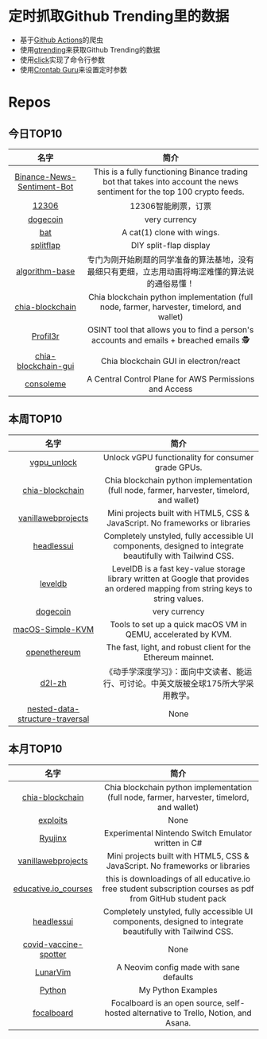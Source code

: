 # 定时抓取Github Trending里的数据
* 基于[Github Actions](https://docs.github.com/en/actions)的爬虫
* 使用[gtrending](https://github.com/hedythedev/gtrending)来获取Github Trending的数据
* 使用[click](https://github.com/pallets/click)实现了命令行参数
* 使用[Crontab Guru](https://crontab.guru/)来设置定时参数

# Repos
## 今日TOP10 
<!-- START OF DAILY_TOP10_REPOS -->
| 名字 | 简介 |
| :----: | :----: |
| [Binance-News-Sentiment-Bot](https://github.com/CyberPunkMetalHead/Binance-News-Sentiment-Bot) | This is a fully functioning Binance trading bot that takes into account the news sentiment for the top 100 crypto feeds. |
| [12306](https://github.com/testerSunshine/12306) | 12306智能刷票，订票 |
| [dogecoin](https://github.com/dogecoin/dogecoin) | very currency |
| [bat](https://github.com/sharkdp/bat) | A cat(1) clone with wings. |
| [splitflap](https://github.com/scottbez1/splitflap) | DIY split-flap display |
| [algorithm-base](https://github.com/chefyuan/algorithm-base) | 专门为刚开始刷题的同学准备的算法基地，没有最细只有更细，立志用动画将晦涩难懂的算法说的通俗易懂！ |
| [chia-blockchain](https://github.com/Chia-Network/chia-blockchain) | Chia blockchain python implementation (full node, farmer, harvester, timelord, and wallet) |
| [Profil3r](https://github.com/Rog3rSm1th/Profil3r) | OSINT tool that allows you to find a person's accounts and emails + breached emails 🕵️ |
| [chia-blockchain-gui](https://github.com/Chia-Network/chia-blockchain-gui) | Chia blockchain GUI in electron/react |
| [consoleme](https://github.com/Netflix/consoleme) | A Central Control Plane for AWS Permissions and Access |
<!-- END OF DAILY_TOP10_REPOS -->

## 本周TOP10
<!-- START OF WEEKLY_TOP10_REPOS -->
| 名字 | 简介 |
| :----: | :----: |
| [vgpu_unlock](https://github.com/DualCoder/vgpu_unlock) | Unlock vGPU functionality for consumer grade GPUs. |
| [chia-blockchain](https://github.com/Chia-Network/chia-blockchain) | Chia blockchain python implementation (full node, farmer, harvester, timelord, and wallet) |
| [vanillawebprojects](https://github.com/bradtraversy/vanillawebprojects) | Mini projects built with HTML5, CSS & JavaScript. No frameworks or libraries |
| [headlessui](https://github.com/tailwindlabs/headlessui) | Completely unstyled, fully accessible UI components, designed to integrate beautifully with Tailwind CSS. |
| [leveldb](https://github.com/google/leveldb) | LevelDB is a fast key-value storage library written at Google that provides an ordered mapping from string keys to string values. |
| [dogecoin](https://github.com/dogecoin/dogecoin) | very currency |
| [macOS-Simple-KVM](https://github.com/foxlet/macOS-Simple-KVM) | Tools to set up a quick macOS VM in QEMU, accelerated by KVM. |
| [openethereum](https://github.com/openethereum/openethereum) | The fast, light, and robust client for the Ethereum mainnet. |
| [d2l-zh](https://github.com/d2l-ai/d2l-zh) | 《动手学深度学习》：面向中文读者、能运行、可讨论。中英文版被全球175所大学采用教学。 |
| [nested-data-structure-traversal](https://github.com/josevalim/nested-data-structure-traversal) | None |
<!-- END OF WEEKLY_TOP10_REPOS -->

## 本月TOP10
<!-- START OF MONTHLY_TOP10_REPOS -->
| 名字 | 简介 |
| :----: | :----: |
| [chia-blockchain](https://github.com/Chia-Network/chia-blockchain) | Chia blockchain python implementation (full node, farmer, harvester, timelord, and wallet) |
| [exploits](https://github.com/r4j0x00/exploits) | None |
| [Ryujinx](https://github.com/Ryujinx/Ryujinx) | Experimental Nintendo Switch Emulator written in C# |
| [vanillawebprojects](https://github.com/bradtraversy/vanillawebprojects) | Mini projects built with HTML5, CSS & JavaScript. No frameworks or libraries |
| [educative.io_courses](https://github.com/merry75/educative.io_courses) | this is downloadings of all educative.io free student subscription courses as pdf from GitHub student pack |
| [headlessui](https://github.com/tailwindlabs/headlessui) | Completely unstyled, fully accessible UI components, designed to integrate beautifully with Tailwind CSS. |
| [covid-vaccine-spotter](https://github.com/GUI/covid-vaccine-spotter) | None |
| [LunarVim](https://github.com/ChristianChiarulli/LunarVim) | A Neovim config made with sane defaults |
| [Python](https://github.com/geekcomputers/Python) | My Python Examples |
| [focalboard](https://github.com/mattermost/focalboard) | Focalboard is an open source, self-hosted alternative to Trello, Notion, and Asana. |
<!-- END OF MONTHLY_TOP10_REPOS -->
